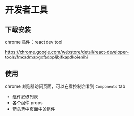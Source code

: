 # 开发者工具

## 下载安装

chrome 插件：react dev tool

https://chrome.google.com/webstore/detail/react-developer-tools/fmkadmapgofadopljbjfkapdkoienihi

## 使用

chrome 浏览器访问页面，可以在看控制台看到 `Components` tab

- 组件层级列表
- 各个组件 props
- 箭头选中页面中的组件
